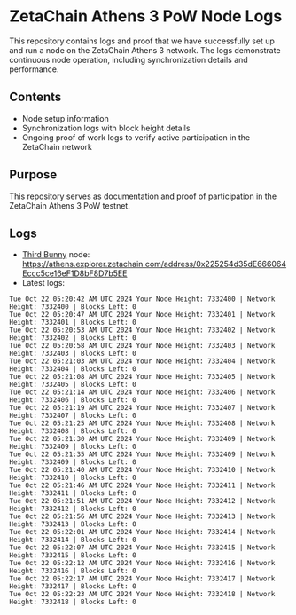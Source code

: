 # ZetaChain Athens 3 PoW Node Logs
This repository contains logs and proof that we have successfully set up and run a node on the ZetaChain Athens 3 network. The logs demonstrate continuous node operation, including synchronization details and performance.

## Contents
- Node setup information
- Synchronization logs with block height details
- Ongoing proof of work logs to verify active participation in the ZetaChain network

## Purpose
This repository serves as documentation and proof of participation in the ZetaChain Athens 3 PoW testnet.

## Logs

- [Third Bunny](https://thirdbunny.xyz/) node: https://athens.explorer.zetachain.com/address/0x225254d35dE666064Eccc5ce16eF1D8bF8D7b5EE
- Latest logs:
```
Tue Oct 22 05:20:42 AM UTC 2024 Your Node Height: 7332400 | Network Height: 7332400 | Blocks Left: 0
Tue Oct 22 05:20:47 AM UTC 2024 Your Node Height: 7332401 | Network Height: 7332401 | Blocks Left: 0
Tue Oct 22 05:20:53 AM UTC 2024 Your Node Height: 7332402 | Network Height: 7332402 | Blocks Left: 0
Tue Oct 22 05:20:58 AM UTC 2024 Your Node Height: 7332403 | Network Height: 7332403 | Blocks Left: 0
Tue Oct 22 05:21:03 AM UTC 2024 Your Node Height: 7332404 | Network Height: 7332404 | Blocks Left: 0
Tue Oct 22 05:21:08 AM UTC 2024 Your Node Height: 7332405 | Network Height: 7332405 | Blocks Left: 0
Tue Oct 22 05:21:14 AM UTC 2024 Your Node Height: 7332406 | Network Height: 7332406 | Blocks Left: 0
Tue Oct 22 05:21:19 AM UTC 2024 Your Node Height: 7332407 | Network Height: 7332407 | Blocks Left: 0
Tue Oct 22 05:21:25 AM UTC 2024 Your Node Height: 7332408 | Network Height: 7332408 | Blocks Left: 0
Tue Oct 22 05:21:30 AM UTC 2024 Your Node Height: 7332409 | Network Height: 7332409 | Blocks Left: 0
Tue Oct 22 05:21:35 AM UTC 2024 Your Node Height: 7332409 | Network Height: 7332409 | Blocks Left: 0
Tue Oct 22 05:21:40 AM UTC 2024 Your Node Height: 7332410 | Network Height: 7332410 | Blocks Left: 0
Tue Oct 22 05:21:46 AM UTC 2024 Your Node Height: 7332411 | Network Height: 7332411 | Blocks Left: 0
Tue Oct 22 05:21:51 AM UTC 2024 Your Node Height: 7332412 | Network Height: 7332412 | Blocks Left: 0
Tue Oct 22 05:21:56 AM UTC 2024 Your Node Height: 7332413 | Network Height: 7332413 | Blocks Left: 0
Tue Oct 22 05:22:01 AM UTC 2024 Your Node Height: 7332414 | Network Height: 7332414 | Blocks Left: 0
Tue Oct 22 05:22:07 AM UTC 2024 Your Node Height: 7332415 | Network Height: 7332415 | Blocks Left: 0
Tue Oct 22 05:22:12 AM UTC 2024 Your Node Height: 7332416 | Network Height: 7332416 | Blocks Left: 0
Tue Oct 22 05:22:17 AM UTC 2024 Your Node Height: 7332417 | Network Height: 7332417 | Blocks Left: 0
Tue Oct 22 05:22:23 AM UTC 2024 Your Node Height: 7332418 | Network Height: 7332418 | Blocks Left: 0
```
